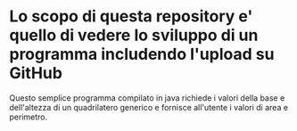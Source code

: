 # Lo scopo di questa repository e' quello di vedere lo sviluppo di un programma includendo l'upload su GitHub

Questo semplice programma compilato in java richiede i valori della base e dell'altezza di un quadrilatero generico e fornisce all'utente i valori di area e perimetro.
